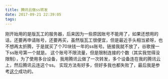 ```yaml
---
title: 腾讯云做ss转发
date: 2017-09-21 22:39:05
tags:
---
```

刚开始用的是版瓦工的服务器，后来因为一些原因账号不能用了，如果还想用的话，还要再申请账号，还要再买，虽然版瓦工很便宜，但是最近手头相当紧呀，也不想再太折腾，于是就买了个70块钱一年的ss账号。链接我就不放了，谷歌搜一下ss账号第一个就是。
这个账号不限流量，但是限制连接的个数（其实我觉得没限制），为了使用多台设备，我用腾讯云做了一次转发，多个设备连在我的腾讯云上，然后腾讯云连这个ss。
实现方法有好多，但好多我也都失败了，最后我是参考[这个](https://doub.io/ss-jc29/)成功的。
